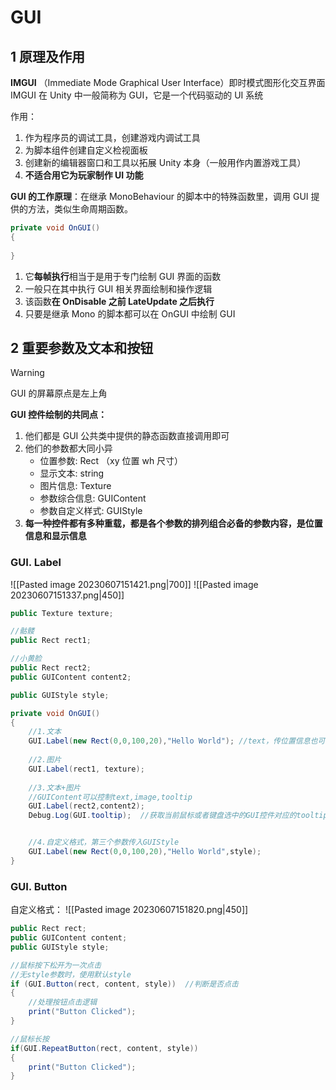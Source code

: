 # GUI
## 1 原理及作用
**IMGUI**  （Immediate Mode Graphical User Interface）即时模式图形化交互界面
IMGUI 在 Unity 中一般简称为 GUI，它是一个代码驱动的 UI 系统

作用：
1. 作为程序员的调试工具，创建游戏内调试工具
2. 为脚本组件创建自定义检视面板
3. 创建新的编辑器窗口和工具以拓展 Unity 本身（一般用作内置游戏工具）
4. **不适合用它为玩家制作 UI 功能**

**GUI 的工作原理**：在继承 MonoBehaviour 的脚本中的特殊函数里，调用 GUI 提供的方法，类似生命周期函数。
```cs
private void OnGUI()
{
    
}
```
1. 它**每帧执行**相当于是用于专门绘制 GUI 界面的函数 
2. 一般只在其中执行 GUI 相关界面绘制和操作逻辑 
3. 该函数**在 OnDisable 之前 LateUpdate 之后执行** 
4. 只要是继承 Mono 的脚本都可以在 OnGUI 中绘制 GUI

## 2 重要参数及文本和按钮

> [!warning] 
> GUI 的屏幕原点是左上角

**GUI 控件绘制的共同点：**
1. 他们都是 GUI 公共类中提供的静态函数直接调用即可 
2. 他们的参数都大同小异
    - 位置参数: Rect  （xy 位置 wh 尺寸）
    - 显示文本: string 
    - 图片信息: Texture 
    - 参数综合信息: GUIContent 
    - 参数自定义样式: GUIStyle 
3. **每一种控件都有多种重载，都是各个参数的排列组合必备的参数内容，是位置信息和显示信息**


### GUI. Label
![[Pasted image 20230607151421.png|700]]
![[Pasted image 20230607151337.png|450]]

```cs
public Texture texture;  

//骷髅
public Rect rect1;  

//小黄脸
public Rect rect2;  
public GUIContent content2;

public GUIStyle style;

private void OnGUI()  
{
    //1.文本
    GUI.Label(new Rect(0,0,100,20),"Hello World"); //text，传位置信息也可以直接声明公共变量Rect，如下：
    
    //2.图片
    GUI.Label(rect1, texture);  
    
    //3.文本+图片
    //GUIContent可以控制text,image,tooltip
    GUI.Label(rect2,content2);
    Debug.Log(GUI.tooltip);  //获取当前鼠标或者键盘选中的GUI控件对应的tooltip信息


    //4.自定义格式，第三个参数传入GUIStyle
    GUI.Label(new Rect(0,0,100,20),"Hello World",style);
}
```


### GUI. Button
自定义格式：
![[Pasted image 20230607151820.png|450]]


```cs
public Rect rect;  
public GUIContent content;  
public GUIStyle style;

//鼠标按下松开为一次点击
//无style参数时，使用默认style
if (GUI.Button(rect, content, style))  //判断是否点击
{  
    //处理按钮点击逻辑
    print("Button Clicked");  
}

//鼠标长按
if(GUI.RepeatButton(rect, content, style))  
{  
    print("Button Clicked");  
}
```